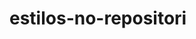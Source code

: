 # estilos-no-repositori
<!DOCTYPE html>
<html>
<cabeça>
  <title> Repositório da aluna Nycolly Mendes da turma de 2020 de informática </ title>
  </head>
<corpo style = "cor cinza;" >
  Poemas curtos de autores brasileiros 
  </body>
</html>  
  

